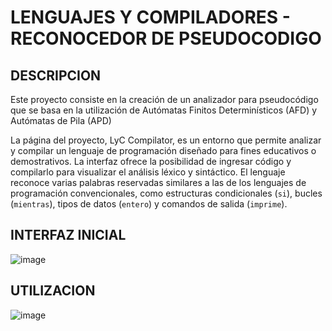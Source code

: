 # LENGUAJES Y COMPILADORES - RECONOCEDOR DE PSEUDOCODIGO
## DESCRIPCION


Este proyecto consiste en la creación de un analizador para pseudocódigo que se basa en la utilización de Autómatas Finitos Determinísticos (AFD) y Autómatas de Pila (APD)

La página del proyecto, LyC Compilator, es un entorno que permite analizar y compilar un lenguaje de programación 
diseñado para fines educativos o demostrativos. La interfaz ofrece la posibilidad de ingresar código 
y compilarlo para visualizar el análisis léxico y sintáctico. El lenguaje reconoce varias palabras reservadas similares 
a las de los lenguajes de programación convencionales, 
como estructuras condicionales (`si`), bucles (`mientras`), tipos de datos (`entero`) y comandos de salida (`imprime`).


## INTERFAZ INICIAL

![image](https://github.com/user-attachments/assets/e25536b7-d90c-496f-bfad-c1c3685238b1)


## UTILIZACION

![image](https://github.com/user-attachments/assets/458d84f0-76af-4269-86fe-fef85fc8a5c4)
